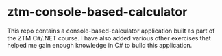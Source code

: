 # ztm-console-based-calculator
This repo contains a console-based-calculator application built as part of the ZTM C#/.NET course. I have also added various other exercises that helped me gain enough knowledge in C# to build this application.
